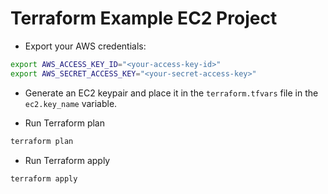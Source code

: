 # Terraform Example EC2 Project

- Export your AWS credentials:

```sh
export AWS_ACCESS_KEY_ID="<your-access-key-id>"
export AWS_SECRET_ACCESS_KEY="<your-secret-access-key>"
```

- Generate an EC2 keypair and place it in the `terraform.tfvars` file in the `ec2.key_name` variable.

- Run Terraform plan

```sh
terraform plan
```

- Run Terraform apply

```sh
terraform apply
```
